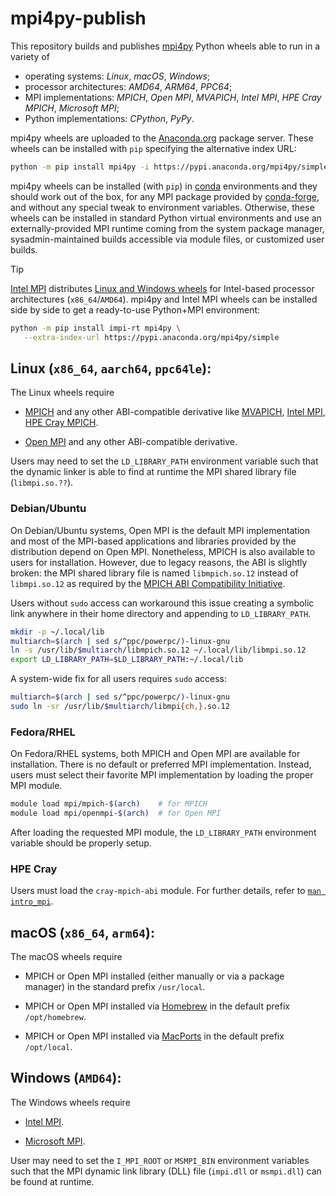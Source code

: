 # mpi4py-publish

This repository builds and publishes [mpi4py](https://github.com/mpi4py/mpi4py)
Python wheels able to run in a variety of

- operating systems: *Linux*, *macOS*, *Windows*;
- processor architectures: *AMD64*, *ARM64*, *PPC64*;
- MPI implementations: *MPICH*, *Open MPI*, *MVAPICH*,
  *Intel MPI*, *HPE Cray MPICH*, *Microsoft MPI*;
- Python implementations: *CPython*, *PyPy*.

mpi4py wheels are uploaded to the [Anaconda.org](https://anaconda.org/mpi4py)
package server. These wheels can be installed with `pip` specifying the
alternative index URL:

```sh
python -m pip install mpi4py -i https://pypi.anaconda.org/mpi4py/simple
```

mpi4py wheels can be installed (with `pip`) in [conda](https://docs.conda.io)
environments and they should work out of the box, for any MPI package provided
by [conda-forge](https://conda-forge.org/), and without any special tweak to
environment variables. Otherwise, these wheels can be installed in standard
Python virtual environments and use an externally-provided MPI runtime coming
from the system package manager, sysadmin-maintained builds accessible via
module files, or customized user builds.

> [!TIP]
> [Intel MPI](https://software.intel.com/intel-mpi-library) distributes [Linux
> and Windows wheels](https://pypi.org/project/impi-rt/#files) for Intel-based
> processor architectures (`x86_64`/`AMD64`). mpi4py and Intel MPI wheels can
> be installed side by side to get a ready-to-use Python+MPI environment:
>
> ```sh
> python -m pip install impi-rt mpi4py \
>    --extra-index-url https://pypi.anaconda.org/mpi4py/simple
> ```

## Linux (`x86_64`, `aarch64`, `ppc64le`):

The Linux wheels require

- [MPICH](https://mpich.org)
  and any other ABI-compatible derivative like
  [MVAPICH](https://mvapich.cse.ohio-state.edu/),
  [Intel MPI](https://software.intel.com/intel-mpi-library),
  [HPE Cray MPICH](https://cpe.ext.hpe.com/docs/mpt/mpich/).

- [Open MPI](https://open-mpi.org)
  and any other ABI-compatible derivative.

Users may need to set the `LD_LIBRARY_PATH` environment variable such that the
dynamic linker is able to find at runtime the MPI shared library file
(`libmpi.so.??`).

### Debian/Ubuntu

On Debian/Ubuntu systems, Open MPI is the default MPI implementation and most
of the MPI-based applications and libraries provided by the distribution depend
on Open MPI. Nonetheless, MPICH is also available to users for installation.
However, due to legacy reasons, the ABI is slightly broken: the MPI shared
library file is named `libmpich.so.12` instead of `libmpi.so.12` as required by
the [MPICH ABI Compatibility Initiative](https://www.mpich.org/abi/).

Users without `sudo` access can workaround this issue creating a symbolic link
anywhere in their home directory and appending to `LD_LIBRARY_PATH`.

```sh
mkdir -p ~/.local/lib
multiarch=$(arch | sed s/^ppc/powerpc/)-linux-gnu
ln -s /usr/lib/$multiarch/libmpich.so.12 ~/.local/lib/libmpi.so.12
export LD_LIBRARY_PATH=$LD_LIBRARY_PATH:~/.local/lib
```

A system-wide fix for all users requires `sudo` access:

```sh
multiarch=$(arch | sed s/^ppc/powerpc/)-linux-gnu
sudo ln -sr /usr/lib/$multiarch/libmpi{ch,}.so.12
```

### Fedora/RHEL

On Fedora/RHEL systems, both MPICH and Open MPI are available for installation.
There is no default or preferred MPI implementation. Instead, users must select
their favorite MPI implementation by loading the proper MPI module.

```sh
module load mpi/mpich-$(arch)    # for MPICH
module load mpi/openmpi-$(arch)  # for Open MPI
```

After loading the requested MPI module, the `LD_LIBRARY_PATH` environment
variable should be properly setup.

### HPE Cray

Users must load the `cray-mpich-abi` module. For further details, refer to
[`man intro_mpi`](https://cpe.ext.hpe.com/docs/mpt/mpich/intro_mpi.html#using-mpich-abi-compatibility).


## macOS (`x86_64`, `arm64`):

The macOS wheels require

- MPICH or Open MPI installed (either manually or via a package manager)
  in the standard prefix `/usr/local`.

- MPICH or Open MPI installed via
  [Homebrew](https://brew.sh/) in the default prefix `/opt/homebrew`.

- MPICH or Open MPI installed via
  [MacPorts](https://www.macports.org/) in the default prefix `/opt/local`.


## Windows (`AMD64`):

The Windows wheels require

- [Intel MPI](https://software.intel.com/intel-mpi-library).

- [Microsoft MPI](https://learn.microsoft.com/message-passing-interface/microsoft-mpi).

User may need to set the `I_MPI_ROOT` or `MSMPI_BIN` environment variables such
that the MPI dynamic link library (DLL) file (`impi.dll` or `msmpi.dll`) can be
found at runtime.
